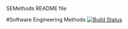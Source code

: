 SEMethods README file

#Software Engineering Methods
[![Build Status](https://travis-ci.org/SimonaGeorgieva99/SEM.svg?branch=master)](https://travis-ci.org/SimonaGeorgieva99/SEM)